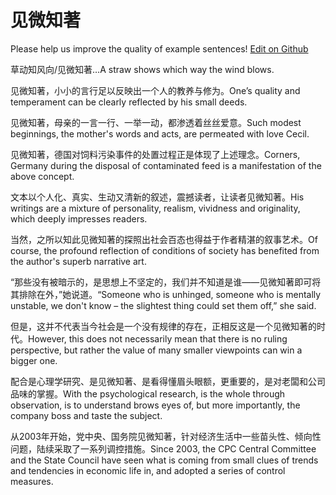 # 见微知著

Please help us improve the quality of example sentences! [Edit on Github](https://github.com/jiyushe/jiyu-example-sentence-source/blob/main/chinese/jianweizhizhu.md)

<p><span class="chinese">草动知风向/见微知著…</span><span class="english">A straw shows which way the wind blows.</span></p>

<p><span class="chinese">见微知著，小小的言行足以反映出一个人的教养与修为。</span><span class="english">One’s quality and temperament can be clearly reflected by his small deeds.</span></p>

<p><span class="chinese">见微知著，母亲的一言一行、一举一动，都渗透着丝丝爱意。</span><span class="english">Such modest beginnings, the mother's words and acts, are permeated with love Cecil.</span></p>

<p><span class="chinese">见微知著，德国对饲料污染事件的处置过程正是体现了上述理念。</span><span class="english">Corners, Germany during the disposal of contaminated feed is a manifestation of the above concept.</span></p>

<p><span class="chinese">文本以个人化、真实、生动又清新的叙述，震撼读者，让读者见微知著。</span><span class="english">His writings are a mixture of personality, realism, vividness and originality, which deeply impresses readers.</span></p>

<p><span class="chinese">当然，之所以知此见微知著的探照出社会百态也得益于作者精湛的叙事艺术。</span><span class="english">Of course, the profound reflection of conditions of society has benefited from the author's superb narrative art.</span></p>

<p><span class="chinese">“那些没有被暗示的，是思想上不坚定的，我们并不知道是谁——见微知著即可将其排除在外，”她说道。</span><span class="english">“Someone who is unhinged, someone who is mentally unstable, we don't know – the slightest thing could set them off,” she said.</span></p>

<p><span class="chinese">但是，这并不代表当今社会是一个没有规律的存在，正相反这是一个见微知著的时代。</span><span class="english">However, this does not necessarily mean that there is no ruling perspective, but rather the value of many smaller viewpoints can win a bigger one.</span></p>

<p><span class="chinese">配合是心理学研究、是见微知著、是看得懂眉头眼额，更重要的，是对老闆和公司品味的掌握。</span><span class="english">With the psychological research, is the whole through observation, is to understand brows eyes of, but more importantly, the company boss and taste the subject.</span></p>

<p><span class="chinese">从2003年开始，党中央、国务院见微知著，针对经济生活中一些苗头性、倾向性问题，陆续采取了一系列调控措施。</span><span class="english">Since 2003, the CPC Central Committee and the State Council have seen what is coming from small clues of trends and tendencies in economic life in, and adopted a series of control measures.</span></p>

